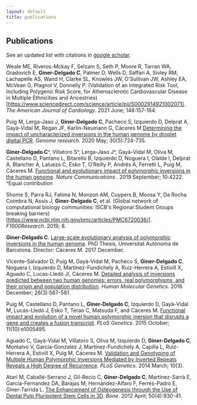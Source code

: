 ```yaml
---
layout: default
title: publications
---
```


Publications
------------

See an updated list with citations in [google scholar](https://scholar.google.es/citations?user=MNUHoYMAAAAJ&hl=en).  

Weale ME, Riveros-Mckay F, Selzam S, Seth P, Moore R, Tarran WA, Gradovich E, __Giner-Delgado C__, Palmer D, Wells D, Saffari A, Sivley RM, Lachapelle AS, Wand H, Clarke SL, Knowles JW, O'Sullivan JW, Ashley EA, McVean G, Plagnol V, Donnelly P. (Validation of an Integrated Risk Tool, Including Polygenic Risk Score, for Atherosclerotic Cardiovascular Disease in Multiple Ethnicities and Ancestries)[https://www.sciencedirect.com/science/article/pii/S0002914921002071]. _The American Journal of Cardiology_. 2021 June; 148:157-164.
 
Puig M, Lerga-Jaso J, __Giner-Delgado C__, Pacheco S, Izquierdo D, Delprat A, Gayà-Vidal M, Regan JF, Karlin-Neumann G, Cáceres M [Determining the impact of uncharacterized inversions in the human genome by droplet digital PCR](https://genome.cshlp.org/content/30/5/724.short). _Genome research_. 2020 May; 30(5):724-735.

__Giner-Delgado C__^, Villatoro S^, Lerga-Jaso J^, Gayà-Vidal M, Oliva M, Castellano D, Pantano L, Bitarello B, Izquierdo D, Noguera I, Olalde I, Delprat A, Blancher A, Lalueza C, Esko T, O’Reilly P, Andrés A, Ferretti L, Puig M, Cáceres M. [Functional and evolutionary impact of polymorphic inversions in the human genome](https://www.nature.com/articles/s41467-019-12173-x). _Nature Communications_ . 2019 September; 10:4222.  
    ^Equal contribution
 
Shome S, Parra RJ, Fatima N, Monzon AM, Cuypers B, Moosa Y, Da Rocha Coimbra N, Assis J, __Giner-Delgado C__, et al. (Global network of computational biology communities: ISCB's Regional Student Groups breaking barriers)[https://www.ncbi.nlm.nih.gov/pmc/articles/PMC6720036/]. _F1000Research_. 2019; 8.

__Giner-Delgado C__. [Large-scale evolutionary analysis of polymorphic inversions in the human genome](https://www.tdx.cat/handle/10803/459114). PhD Thesis, Universitat Autònoma de Barcelona. Director: Cáceres M. 2017 December.

Vicente-Salvador D, Puig M, Gayà-Vidal M, Pacheco S, __Giner-Delgado C__, Noguera I, Izquierdo D, Martínez-Fundichely A, Ruiz-Herrera A, Estivill X, Aguado C, Lucas-Lledó JI, Cáceres M. [Detailed analysis of inversions predicted between two human genomes: errors, real polymorphisms, and their origin and population distribution](https://doi.org/10.1093/hmg/ddw415). _Human Molecular Genetics_. 2016 December; 26(3):567-581.

Puig M, Castellano D, Pantano L, __Giner-Delgado C__, Izquierdo D, Gayà-Vidal M, Lucas-Lledó J, Esko T, Terao C, Matsuda F, and Cáceres M. [Functional impact and evolution of a novel human polymorphic inersion that disrupts a gene and creates a fusion transcript]( https://doi.org/10.1371/journal.pgen.1005495). _PLoS Genetics_. 2015 October; 11(10):e1005495.

Aguado C, Gayà-Vidal M, Villatoro S, Oliva M, Izquierdo D, __Giner-Delgado C__, Montalvo V, García-Gonzalez J, Martínez-Fundichely A, Capilla L, Ruiz-Herrera A, Estivill X, Puig M, Cáceres M. [Validation and Genotyping of Multiple Human Polymorphic Inversions Mediated by Inverted Repeats Reveals a High Degree of Recurrence](https://doi.org/10.1371/journal.pgen.1004208). _PLoS Genetics_. 2014 March; 10(3).

Atari M, Caballé-Serrano J, Gil-Recio C, __Giner-Delgado C__, Martínez-Sarrà E, García-Fernandez DA, Barajas M, Hernández-Alfaro F, Ferrés-Padró E, Giner-Tarrida L. [The Enhancement of Osteogenesis through the Use of Dental Pulp Pluripotent Stem Cells in 3D](https://doi.org/10.1016/j.bone.2012.01.005). _Bone_. 2012 April; 50(4):930-41.
